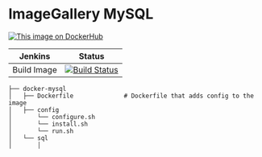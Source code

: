 # ImageGallery MySQL

[![This image on DockerHub](https://img.shields.io/docker/pulls/stuartshay/imagegallery-mysql.svg)](https://hub.docker.com/r/stuartshay/imagegallery-mysql/)

 Jenkins | Status  
------------ | -------------
Build Image  | [![Build Status](https://jenkins.navigatorglass.com/buildStatus/icon?job=ImageGallery-Infrastructure/imagegallery-mysql)](https://jenkins.navigatorglass.com/job/ImageGallery-Infrastructure/job/imagegallery-mysql/)


```
├── docker-mysql
│   ├── Dockerfile              # Dockerfile that adds config to the image
│   ├── config
│       └── configure.sh
│       └── install.sh
│       └── run.sh
│   └── sql
│       │
```
